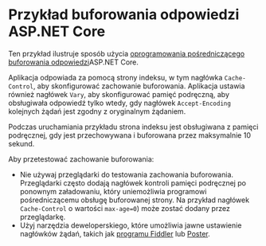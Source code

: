 # <a name="aspnet-core-response-caching-sample"></a>Przykład buforowania odpowiedzi ASP.NET Core

Ten przykład ilustruje sposób użycia [oprogramowania pośredniczącego buforowania odpowiedzi](https://docs.microsoft.com/aspnet/core/performance/caching/middleware)ASP.NET Core.

Aplikacja odpowiada za pomocą strony indeksu, w tym nagłówka `Cache-Control`, aby skonfigurować zachowanie buforowania. Aplikacja ustawia również nagłówek `Vary`, aby skonfigurować pamięć podręczną, aby obsługiwała odpowiedź tylko wtedy, gdy nagłówek `Accept-Encoding` kolejnych żądań jest zgodny z oryginalnym żądaniem.

Podczas uruchamiania przykładu strona indeksu jest obsługiwana z pamięci podręcznej, gdy jest przechowywana i buforowana przez maksymalnie 10 sekund.

Aby przetestować zachowanie buforowania:

* Nie używaj przeglądarki do testowania zachowania buforowania. Przeglądarki często dodają nagłówek kontroli pamięci podręcznej po ponownym załadowaniu, który uniemożliwia programowi pośredniczącemu obsługę buforowanej strony. Na przykład nagłówek `Cache-Control` o wartości `max-age=0`) może zostać dodany przez przeglądarkę.
* Użyj narzędzia deweloperskiego, które umożliwia jawne ustawienie nagłówków żądań, takich jak <a href="https://www.telerik.com/fiddler">programu Fiddler</a> lub <a href="https://www.getpostman.com/">Poster</a>.
